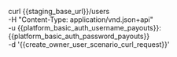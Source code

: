 curl {{staging_base_url}}/users \
    -H "Content-Type: application/vnd.json+api" \
    -u  {{platform_basic_auth_username_payouts}}:{{platform_basic_auth_password_payouts}} \
    -d '{{create_owner_user_scenario_curl_request}}'
